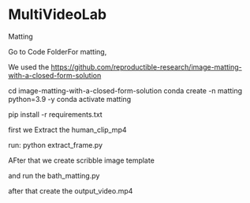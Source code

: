 # MultiVideoLab

Matting


Go to Code FolderFor matting, 

We used the https://github.com/reproductible-research/image-matting-with-a-closed-form-solution


cd image-matting-with-a-closed-form-solution
conda create -n matting python=3.9 -y
conda activate matting

pip install -r requirements.txt

first we Extract the human_clip_mp4

run: python extract_frame.py

AFter that we create scribble image template

and run the bath_matting.py

after that create the output_video.mp4